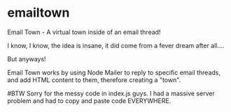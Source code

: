 # emailtown
Email Town - A virtual town inside of an email thread!

I know, I know, the idea is insane, it did come from a fever dream after all....

But anyways!

Email Town works by using Node Mailer to reply to specific email threads, and add HTML content to them, therefore creating a "town".

#BTW
Sorry for the messy code in index.js guys. I had a massive server problem and had to copy and paste code EVERYWHERE.
